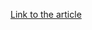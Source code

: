 [Link to the article](https://unit42.paloaltonetworks.com/sofacy-creates-new-go-variant-of-zebrocy-tool/)
